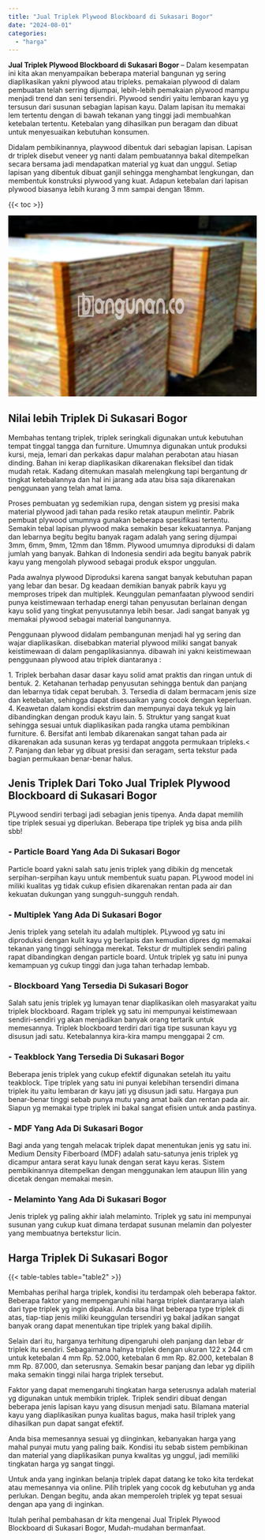 ```yaml
---
title: "Jual Triplek Plywood Blockboard di Sukasari Bogor"
date: "2024-08-01"
categories: 
  - "harga"
---
```


**Jual Triplek Plywood Blockboard di Sukasari Bogor** – Dalam kesempatan ini kita akan menyampaikan beberapa material bangunan yg sering diaplikasikan yakni plywood atau tripleks. pemakaian plywood di dalam pembuatan telah serring dijumpai, lebih-lebih pemakaian plywood mampu menjadi trend dan seni tersendiri. Plywood sendiri yaitu lembaran kayu yg tersusun dari susunan sebagian lapisan kayu. Dalam lapisan itu memakai lem tertentu dengan di bawah tekanan yang tinggi jadi membuahkan ketebalan tertentu. Ketebalan yang dihasilkan pun beragam dan dibuat untuk menyesuaikan kebutuhan konsumen.

Didalam pembikinannya, playwood dibentuk dari sebagian lapisan. Lapisan dr triplek disebut veneer yg nanti dalam pembuatannya bakal ditempelkan secara bersama jadi mendapatkan material yg kuat dan unggul. Setiap lapisan yang dibentuk dibuat ganjil sehingga menghambat lengkungan, dan membentuk konstruksi plywood yang kuat. Adapun ketebalan dari lapisan plywood biasanya lebih kurang 3 mm sampai dengan 18mm.

{{< toc >}}

![Jual Triplek Plywood Blockboard di Sukasari Bogor](/images/jual-triplek-murah-23.png)

## Nilai lebih Triplek Di Sukasari Bogor

Membahas tentang triplek, triplek seringkali digunakan untuk kebutuhan tempat tinggal tangga dan furniture. Umumnya digunakan untuk produksi kursi, meja, lemari dan perkakas dapur malahan perabotan atau hiasan dinding. Bahan ini kerap diaplikasikan dikarenakan fleksibel dan tidak mudah retak. Kadang ditemukan masalah melengkung tapi bergantung dr tingkat ketebalannya dan hal ini jarang ada atau bisa saja dikarenakan penggunaan yang telah amat lama.

Proses pembuatan yg sedemikian rupa, dengan sistem yg presisi maka material plywood jadi tahan pada resiko retak ataupun melintir. Pabrik pembuat plywood umumnya gunakan beberapa spesifikasi tertentu. Semakin tebal lapisan plywood maka semakin besar kekuatannya. Panjang dan lebarnya begitu begitu banyak ragam adalah yang sering dijumpai 3mm, 6mm, 9mm, 12mm dan 18mm. Plywood umumnya diproduksi di dalam jumlah yang banyak. Bahkan di Indonesia sendiri ada begitu banyak pabrik kayu yang mengolah plywood sebagai produk ekspor unggulan.

Pada awalnya plywood Diproduksi karena sangat banyak kebutuhan papan yang lebar dan besar. Dg keadaan demikian banyak pabrik kayu yg memproses tripek dan multiplek. Keunggulan pemanfaatan plywood sendiri punya keistimewaan terhadap energi tahan penyusutan berlainan dengan kayu solid yang tingkat penyusutannya lebih besar. Jadi sangat banyak yg memakai plywood sebagai material bangunannya.

Penggunaan plywood didalam pembangunan menjadi hal yg sering dan wajar diaplikasikan. disebabkan material plywood miliki sangat banyak keistimewaan di dalam pengaplikasiannya. dibawah ini yakni keistimewaan penggunaan plywood atau triplek diantaranya :

1\. Triplek berbahan dasar dasar kayu solid amat praktis dan ringan untuk di bentuk. 2. Ketahanan terhadap penyusutan sehingga bentuk dan panjang dan lebarnya tidak cepat berubah. 3. Tersedia di dalam bermacam jenis size dan ketebalan, sehingga dapat disesuaikan yang cocok dengan keperluan. 4. Keawetan dalam kondisi ekstrim dan mempunyai daya tekuk yg lain dibandingkan dengan produk kayu lain. 5. Struktur yang sangat kuat sehingga sesuai untuk diaplikasikan pada rangka utama pembikinan furniture. 6. Bersifat anti lembab dikarenakan sangat tahan pada air dikarenakan ada susunan keras yg terdapat anggota permukaan tripleks.< 7. Panjang dan lebar yg dibuat presisi dan seragam, serta tekstur pada bagian permukaan benar-benar halus.

## Jenis Triplek Dari Toko Jual Triplek Plywood Blockboard di Sukasari Bogor

PLywood sendiri terbagi jadi sebagian jenis tipenya. Anda dapat memilih tipe triplek sesuai yg diperlukan. Beberapa tipe triplek yg bisa anda pilih sbb!

### \- Particle Board Yang Ada Di Sukasari Bogor

Particle board yakni salah satu jenis triplek yang dibikin dg mencetak serpihan-serpihan kayu untuk membentuk suatu papan. PLywood model ini miliki kualitas yg tidak cukup efisien dikarenakan rentan pada air dan kekuatan dukungan yang sungguh-sungguh rendah.

### \- Multiplek Yang Ada Di Sukasari Bogor

Jenis triplek yang setelah itu adalah multiplek. PLywood yg satu ini diproduksi dengan kulit kayu yg berlapis dan kemudian dipres dg memakai tekanan yang tinggi sehingga merekat. Tekstur dr multiplek sendiri paling rapat dibandingkan dengan particle board. Untuk triplek yg satu ini punya kemampuan yg cukup tinggi dan juga tahan terhadap lembab.

### \- Blockboard Yang Tersedia Di Sukasari Bogor

Salah satu jenis triplek yg lumayan tenar diaplikasikan oleh masyarakat yaitu triplek blockboard. Ragam triplek yg satu ini mempunyai keistimewaan sendiri-sendiri yg akan menjadikan banyak orang tertarik untuk memesannya. Triplek blockboard terdiri dari tiga tipe susunan kayu yg disusun jadi satu. Ketebalannya kira-kira mampu menggapai 2 cm.

### \- Teakblock Yang Tersedia Di Sukasari Bogor

Beberapa jenis triplek yang cukup efektif digunakan setelah itu yaitu teakblock. Tipe triplek yang satu ini punyai kelebihan tersendiri dimana triplek itu yaitu lembaran dr kayu jati yg disusun jadi satu. Hargaya pun benar-benar tinggi sebab punya mutu yang amat baik dan rentan pada air. Siapun yg memakai type triplek ini bakal sangat efisien untuk anda pastinya.

### \- MDF Yang Ada Di Sukasari Bogor

Bagi anda yang tengah melacak triplek dapat menentukan jenis yg satu ini. Medium Density Fiberboard (MDF) adalah satu-satunya jenis triplek yg dicampur antara serat kayu lunak dengan serat kayu keras. Sistem pembikinannya ditempelkan dengan menggunakan lem ataupun lilin yang dicetak dengan memakai mesin.

### \- Melaminto Yang Ada Di Sukasari Bogor

Jenis triplek yg paling akhir ialah melaminto. Triplek yg satu ini mempunyai susunan yang cukup kuat dimana terdapat susunan melamin dan polyester yang membuatnya bertekstur licin.

## Harga Triplek Di Sukasari Bogor

{{< table-tables table="table2" >}}

Membahas perihal harga triplek, kondisi itu terdampak oleh beberapa faktor. Beberapa faktor yang mempengaruhi nilai harga triplek diantaranya ialah dari type triplek yg ingin dipakai. Anda bisa lihat beberapa type triplek di atas, tiap-tiap jenis miliki keunggulan tersendiri yg bakal jadikan sangat banyak orang dapat menentukan tipe triplek yang bakal dipilih.

Selain dari itu, harganya terhitung dipengaruhi oleh panjang dan lebar dr triplek itu sendiri. Sebagaimana halnya triplek dengan ukuran 122 x 244 cm untuk ketebalan 4 mm Rp. 52.000, ketebalan 6 mm Rp. 82.000, ketebalan 8 mm Rp. 87.000, dan seterusnya. Semakin besar panjang dan lebar yg dipilih maka semakin tinggi nilai harga triplek tersebut.

Faktor yang dapat memengaruhi tingkatan harga seterusnya adalah material yg digunakan untuk membikin triplek. Triplek sendiri dibuat dengan beberapa jenis lapisan kayu yang disusun menjadi satu. Bilamana material kayu yang diaplikasikan punya kualitas bagus, maka hasil triplek yang dihasilkan pun dapat sangat efektif.

Anda bisa memesannya sesuai yg diinginkan, kebanyakan harga yang mahal punyai mutu yang paling baik. Kondisi itu sebab sistem pembikinan dan material yang diaplikasikan punya kwalitas yg unggul, jadi memiliki tingkatan harga yg sangat tinggi.

Untuk anda yang inginkan belanja triplek dapat datang ke toko kita terdekat atau memesannya via online. Pilih triplek yang cocok dg kebutuhan yg anda perlukan. Dengan begitu, anda akan memperoleh triplek yg tepat sesuai dengan apa yang di inginkan.

Itulah perihal pembahasan dr kita mengenai Jual Triplek Plywood Blockboard di Sukasari Bogor, Mudah-mudahan bermanfaat.
